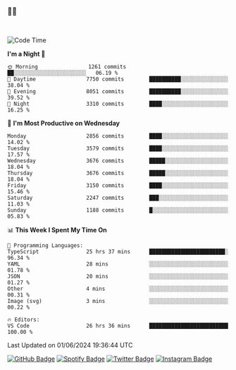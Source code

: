 ### 🤙🍺

<!-- <a href="https://github-readme-stats.vercel.app/api?username=hzak2xx&count_private=true&show_icons=true&theme=dracula">
  <img align="center" src="https://github-readme-stats.vercel.app/api?username=hzak2xx&count_private=true&show_icons=true&theme=dracula" />
</a>
</br> -->
</br>

<!--START_SECTION:waka-->
![Code Time](http://img.shields.io/badge/Code%20Time-3%2C374%20hrs%204%20mins-blue)

**I'm a Night 🦉** 

```text
🌞 Morning                1261 commits        ██░░░░░░░░░░░░░░░░░░░░░░░   06.19 % 
🌆 Daytime                7750 commits        ██████████░░░░░░░░░░░░░░░   38.04 % 
🌃 Evening                8051 commits        ██████████░░░░░░░░░░░░░░░   39.52 % 
🌙 Night                  3310 commits        ████░░░░░░░░░░░░░░░░░░░░░   16.25 % 
```
📅 **I'm Most Productive on Wednesday** 

```text
Monday                   2856 commits        ████░░░░░░░░░░░░░░░░░░░░░   14.02 % 
Tuesday                  3579 commits        ████░░░░░░░░░░░░░░░░░░░░░   17.57 % 
Wednesday                3676 commits        █████░░░░░░░░░░░░░░░░░░░░   18.04 % 
Thursday                 3676 commits        █████░░░░░░░░░░░░░░░░░░░░   18.04 % 
Friday                   3150 commits        ████░░░░░░░░░░░░░░░░░░░░░   15.46 % 
Saturday                 2247 commits        ███░░░░░░░░░░░░░░░░░░░░░░   11.03 % 
Sunday                   1188 commits        █░░░░░░░░░░░░░░░░░░░░░░░░   05.83 % 
```


📊 **This Week I Spent My Time On** 

```text
💬 Programming Languages: 
TypeScript               25 hrs 37 mins      ████████████████████████░   96.34 % 
YAML                     28 mins             ░░░░░░░░░░░░░░░░░░░░░░░░░   01.78 % 
JSON                     20 mins             ░░░░░░░░░░░░░░░░░░░░░░░░░   01.27 % 
Other                    4 mins              ░░░░░░░░░░░░░░░░░░░░░░░░░   00.31 % 
Image (svg)              3 mins              ░░░░░░░░░░░░░░░░░░░░░░░░░   00.22 % 

🔥 Editors: 
VS Code                  26 hrs 36 mins      █████████████████████████   100.00 % 
```


 Last Updated on 01/06/2024 19:36:44 UTC
<!--END_SECTION:waka-->

[![GitHub Badge](https://img.shields.io/badge/GitHub-100000?style=for-the-badge&logo=github&logoColor=white)](https://github.com/hzak2xx)
[![Spotify Badge](https://img.shields.io/badge/Spotify-1ED760?&style=for-the-badge&logo=spotify&logoColor=white)](https://open.spotify.com/user/uf90s6sbbh75a1mt44clkhkvf)
[![Twitter Badge](https://img.shields.io/badge/Twitter-1DA1F2?style=for-the-badge&logo=twitter&logoColor=white)](https://twitter.com/hzak2xx)
[![Instagram Badge](https://img.shields.io/badge/Instagram-E4405F?style=for-the-badge&logo=instagram&logoColor=white)](https://www.instagram.com/hzak2xx/)
